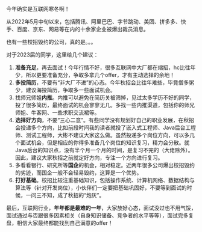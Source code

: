 今年确实是互联网寒冬啊！

从2022年5月中旬以来，包括腾讯、阿里巴巴、字节跳动、美团、拼多多、快手、百度、京东、网易等在内的十余家企业被爆出裁员消息。

也有一些校招毁约的公司，真的是。。。

对于2023届的同学，这里给几个建议：

1. **准备充足**，再去面试！今年行情不好，很多互联网中大厂都在缩招，hc比往年少，所以更要准备充分，争取多拿几个offer，才有主动选择的余地！
2. **多投简历**，不要有“非大厂不进”的心态。今年秋招会比往年难些，毕竟僧多粥少，建议海投简历，争取多一些面试机会。
3. 找师兄师姐**内推**。内推可以避免在简历关被筛掉，见过太多学历不好的同学，投了很多简历，最终面试的机会寥寥无几。多找一些内推渠道，包括你的师兄师姐、牛客网、一些求职交流裙等。
4. **选择好方向**，不要“三心二意”。有些同学没有规划好自己的职业发展，在秋招会投递多个方向，比如前段时间我的读者就投了嵌入式工程师、Java后台工程师、测试工程师，大彬不建议大家这么做。虽然投递多个岗位方向，可以多几个面试机会，但是相应的你得多准备几个岗位的知识复习，精力会分散。就Java后台的知识点，没有半个月一个月的时间，是复习不完的（大佬除外）。因此，建议大家秋招之前就定好方向，专注一个方向进行复习。
5. 多看看银行、研究所等**国企**的机会，相对稳定。近两年很多公司爆出校招毁约的劣迹，而国企一般不会轻易毁约，这算是一个优势。
6. **打好基础**。校招比较注重基础知识，包括操作系统、计算机网络、数据结构与算法等（针对开发岗位），小伙伴们一定要把基础巩固好，不要等到面试的时候，一问三不知，成了秋招的“炮灰”。



最后，互联网行业，**年年都是最难的一年**，大家放好心态，面试没过也不用气馁，面试通过与否跟很多因素相关（自身知识储备、竞争者的水平等等），面试完多复盘，相信大家最终都能找到自己满意的offer！


